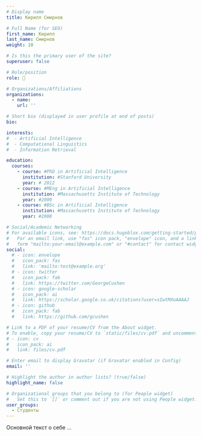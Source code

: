 ```yaml
---
# Display name
title: Кирилл Смирнов

# Full Name (for SEO)
first_name: Кирилл 
last_name: Смирнов
weight: 10

# Is this the primary user of the site?
superuser: false

# Role/position
role: 🥺

# Organizations/Affiliations
organizations:
  - name: 
    url: ''

# Short bio (displayed in user profile at end of posts)
bio: 

interests:
#  - Artificial Intelligence
#  - Computational Linguistics
#  - Information Retrieval

education:
  courses:
    - course: #PhD in Artificial Intelligence
      institution: #Stanford University
      year: # 2012
    - course: #MEng in Artificial Intelligence
      institution: #Massachusetts Institute of Technology
      year: #2009
    - course: #BSc in Artificial Intelligence
      institution: #Massachusetts Institute of Technology
      year: #2008

# Social/Academic Networking
# For available icons, see: https://docs.hugoblox.com/getting-started/page-builder/#icons
#   For an email link, use "fas" icon pack, "envelope" icon, and a link in the
#   form "mailto:your-email@example.com" or "#contact" for contact widget.
social:
  # - icon: envelope
  #   icon_pack: fas
  #   link: 'mailto:test@example.org'
  # - icon: twitter
  #   icon_pack: fab
  #   link: https://twitter.com/GeorgeCushen
  # - icon: google-scholar
  #   icon_pack: ai
  #   link: https://scholar.google.co.uk/citations?user=sIwtMXoAAAAJ
  # - icon: github
  #   icon_pack: fab
  #   link: https://github.com/gcushen

# Link to a PDF of your resume/CV from the About widget.
# To enable, copy your resume/CV to `static/files/cv.pdf` and uncomment the lines below.
# - icon: cv
#   icon_pack: ai
#   link: files/cv.pdf

# Enter email to display Gravatar (if Gravatar enabled in Config)
email: ''

# Highlight the author in author lists? (true/false)
highlight_name: false

# Organizational groups that you belong to (for People widget)
#   Set this to `[]` or comment out if you are not using People widget.
user_groups:
  - Студенты
---
```


Основной текст о себе ... 
